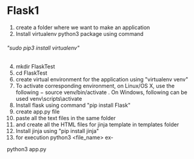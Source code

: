 # Flask1
1. create a folder where we want to make an application
2. Install virtualenv python3 package using command 
###### "sudo pip3 install virtualenv"
4. mkdir FlaskTest
5. cd FlaskTest
6. create virtual environment for the application using "virtualenv venv"
7. To activate corresponding environment, on Linux/OS X, use the following −
 source venv/bin/activate
. On Windows, following can be used
venv\scripts\activate
6. Install flask using command "pip install Flask"
7. create app.py file
8. paste all the text files in the same folder
9. and create all the HTML files for jinja template in templates folder
10. Install jinja using "pip install jinja"
11. for execution 
python3 <file_name>
ex-

python3 app.py
